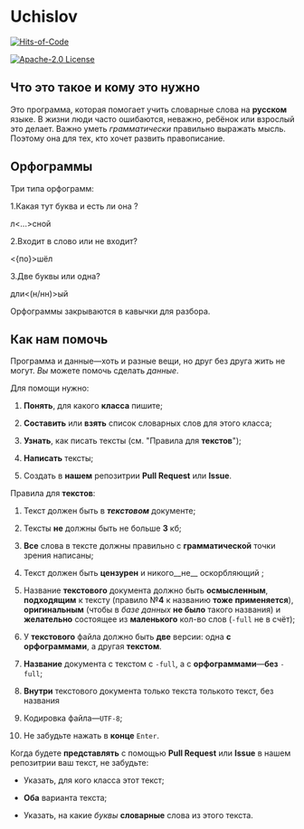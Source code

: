 ﻿# Uchislov
 
 
[![Hits-of-Code](https://hitsofcode.com/github/aparovyshnaya/uchislov?branch=master)](https://hitsofcode.com/view/github/aparovyshnaya/uchislov?branch=master)

[![Apache-2.0 License](https://img.shields.io/badge/License-Apache--2.0-brightgreen.svg)](https://github.com/AParovyshnaya/uchislov/blob/master/LICENSE)

## Что это такое и кому это нужно

Это программа, которая помогает учить словарные слова на **русском** языке. В жизни люди часто ошибаются, неважно, ребёнок или взрослый это делает. Важно уметь _грамматически_ правильно выражать мысль. Поэтому она для тех, кто хочет развить правописание.


## Орфограммы

Три типа орфограмм:


1.Какая тут буква и есть ли она ?


л<...>сной


2.Входит в слово или не входит?


<{по}>шёл


3.Две буквы или одна?


дли<(н/нн)>ый


Орфограммы закрываются в кавычки для разбора.


## Как нам помочь


Программа и данные—хоть и разные вещи, но друг без друга жить не могут. *Вы* можете помочь сделать *данные*. 


Для помощи нужно:


1. __Понять__, для какого __класса__ пишите;


2. __Составить__ или __взять__ список словарных слов для этого класса;


3. __Узнать__, как писать тексты (см. "Правила для __текстов__");


4. __Написать__ тексты;


5. Создать в **нашем** репозитрии **Pull Request** или **Issue**.



Правила для __текстов__:


1. Текст должен быть в ***текстовом*** документе;


2. Тексты __не__ должны быть не больше __3__ кб;


3. __Все__ слова в тексте должны правильно с __грамматической__ точки зрения написаны;


4. Текст должен быть __цензурен__ и  никого__не__ оскорбляющий ;


5. Название **текстового** документа должно быть **осмысленным**, **подходящим** к тексту (правило №**4** к названию **тоже** **применяется**), **оригинальным** (чтобы в *базе данных* **не было** такого названия) и **желательно** состоящее из **маленького** кол-во слов (`-full` не в счёт);


6. У **текстового** файла должно быть **две** версии: одна **с орфограммами**, а другая **текстом**.


7. **Название** документа с текстом с `-full`, а с **орфограммами**—**без** `-full`;


8. **Внутри** текстового документа только текста толькото текст, без названия


9. Кодировка файла—`UTF-8`;


10. Не забудьте нажать в **конце** `Enter`.

Когда будете **представлять** с помощью **Pull Request** или **Issue** в нашем репозитрии ваш текст, не забудьте:


+ Указать, для кого класса этот текст;


+ **Оба** варианта текста;

+ Указать, на какие *буквы* **словарные** слова из этого текста.
